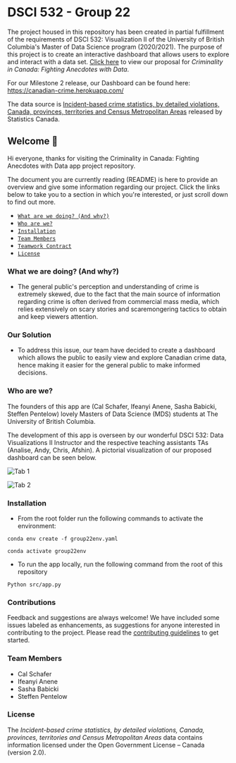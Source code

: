 # DSCI 532 - Group 22

The project housed in this repository has been created in partial fulfillment of the requirements of DSCI 532: Visualization II of the University of British Columbia's Master of Data Science program (2020/2021).  The purpose of this project is to create an interactive dashboard that allows users to explore and interact with a data set.  [Click here](https://github.com/UBC-MDS/532_Group_22/blob/main/proposal.md) to view our proposal for *Criminality in Canada: Fighting Anecdotes with Data*. 

For our Milestone 2 release, our Dashboard can be found here: https://canadian-crime.herokuapp.com/

The data source is [Incident-based crime statistics, by detailed violations, Canada, provinces, territories and Census Metropolitan Areas](https://www150.statcan.gc.ca/t1/tbl1/en/cv.action?pid=3510017701) released by Statistics Canada.


## Welcome :tada:

Hi everyone, thanks for visiting the Criminality in Canada: Fighting Anecdotes with Data app project repository. 

The document you are currently reading (README) is here to provide an overview and give some information regarding our project. Click the links below to take you to a section in which you're interested, or just scroll down to find out more. 


* [`What are we doing? (And why?)`](#What-are-we-doing-And-why?)
* [`Who are we?`](#Who-are-we?)
* [`Installation`](#Installation)
* [`Team Members`](#team-members)
* [`Teamwork Contract`](#teamwork-contract)
* [`License`](#license)

### What we are doing? (And why?)

* The general public's perception and understanding of crime is extremely skewed, due to the fact that the main source of information regarding crime is often derived from commercial mass media, which relies extensively on scary stories and scaremongering tactics to obtain and keep viewers attention. 

### Our Solution

* To address this issue, our team have decided to create a dashboard which allows the public to easily view and explore Canadian crime data, hence making it easier for the general public to make informed decisions. 


### Who are we?

The founders of this app are (Cal Schafer, Ifeanyi Anene, Sasha Babicki, Steffen Pentelow) lovely Masters of Data Science (MDS) students at The University of British Columbia. 

The development of this app is overseen by our wonderful DSCI 532: Data Visualizations II Instructor and the respective teaching assistants TAs (Analise, Andy, Chris, Afshin). A pictorial visualization of our proposed dashboard can be seen below. 


![Tab 1](doc/images/tab1_01_latest.png "Tab 1 - Geographic Crime Comparisons")


![Tab 2](doc/images/tab2_01_feb.png "Tab 2 - Crime Time Trends")


### Installation

- From the root folder run the following commands to activate the environment:

`conda env create -f group22env.yaml`

`conda activate group22env`

- To run the app locally, run the following command from the root of this repository

`Python src/app.py`


### Contributions 

Feedback and suggestions are always welcome! We have included some issues labeled as enhancements, as suggestions for anyone interested in contributing to the project. Please read the [contributing guidelines](https://github.com/UBC-MDS/532_Group_22/blob/main/CONTRIBUTING.md) to get started. 


### Team Members
- Cal Schafer
- Ifeanyi Anene
- Sasha Babicki
- Steffen Pentelow


### License
The *Incident-based crime statistics, by detailed violations, Canada, provinces, territories and Census Metropolitan Areas* data contains information licensed under the Open Government License – Canada (version 2.0).
